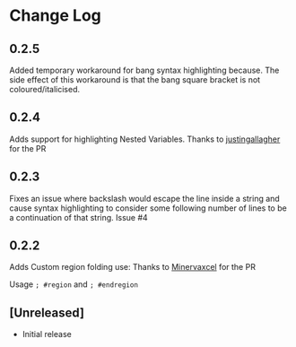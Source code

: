 # Change Log

## 0.2.5
Added temporary workaround for bang syntax highlighting because.
The side effect of this workaround is that the bang square bracket is not coloured/italicised.

## 0.2.4
Adds support for highlighting Nested Variables. Thanks to [justingallagher](https://github.com/justingallagher) for the PR

## 0.2.3
Fixes an issue where backslash would escape the line inside a string and cause
syntax highlighting to consider some following number of lines to be a
continuation of that string. Issue #4

## 0.2.2
Adds Custom region folding use: Thanks to [Minervaxcel](https://github.com/Minervaxcel) for the PR

Usage `; #region` and `; #endregion`

## [Unreleased]
- Initial release
